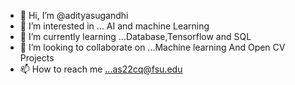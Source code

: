 - 👋 Hi, I’m @adityasugandhi
- 👀 I’m interested in ... AI and machine Learning    
- 🌱 I’m currently learning ...Database,Tensorflow and SQL
- 💞️ I’m looking to collaborate on ...Machine learning And Open CV Projects
- 📫 How to reach me ...as22cq@fsu.edu
<!---
adityasugandhi/adityasugandhi is a ✨ special ✨ repository because its `README.md` (this file) appears on your GitHub profile.
You can click the Preview link to take a look at your changes.
--->
